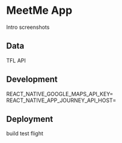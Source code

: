 # MeetMe App

Intro
screenshots


## Data

TFL API

## Development

REACT_NATIVE_GOOGLE_MAPS_API_KEY=
REACT_NATIVE_APP_JOURNEY_API_HOST=



## Deployment

build
test flight